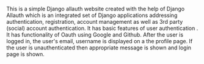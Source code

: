 This is a simple Django allauth website created with the help of Django Allauth which is an integrated set of Django applications addressing authentication, registration, account management as well as 3rd party (social) account authentication.
It has basic features of user authentication . It has functionality of Oauth using Google and Github. After the user is logged in, the user's email, username is displayed on a the profile page. If the user is unauthenticated then appropriate message is shown and login page is shown.
